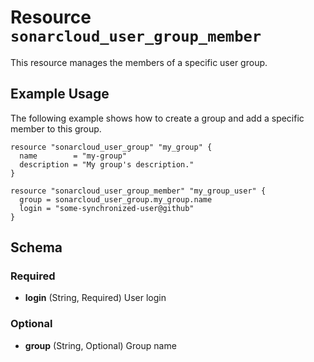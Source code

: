# Resource `sonarcloud_user_group_member`

This resource manages the members of a specific user group.

## Example Usage

The following example shows how to create a group and add a specific member to this group.

```hcl
resource "sonarcloud_user_group" "my_group" {
  name        = "my-group"
  description = "My group's description."
}

resource "sonarcloud_user_group_member" "my_group_user" {
  group = sonarcloud_user_group.my_group.name
  login = "some-synchronized-user@github"
}
```

## Schema

### Required

- **login** (String, Required) User login

### Optional

- **group** (String, Optional) Group name
